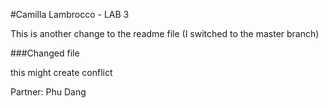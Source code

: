 #Camilla Lambrocco - LAB 3


This is another change to the readme file (I switched to the master branch)

###Changed file


this might create conflict

Partner: Phu Dang

